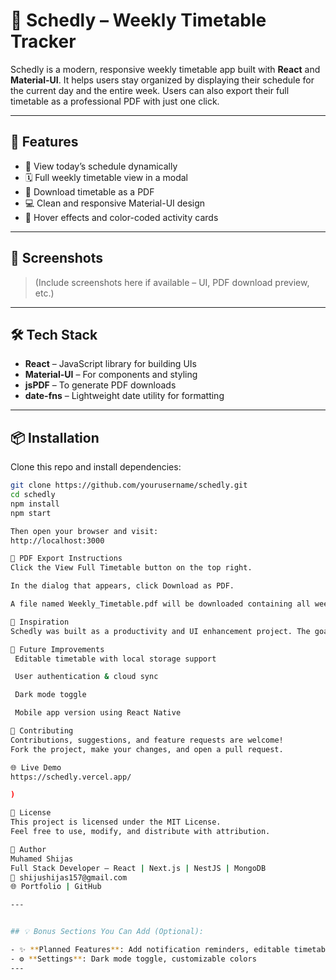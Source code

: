 # 📅 Schedly – Weekly Timetable Tracker

Schedly is a modern, responsive weekly timetable app built with **React** and **Material-UI**. It helps users stay organized by displaying their schedule for the current day and the entire week. Users can also export their full timetable as a professional PDF with just one click.

---

## 🚀 Features

- 📆 View today’s schedule dynamically
- 🗓️ Full weekly timetable view in a modal
- 📄 Download timetable as a PDF
- 💻 Clean and responsive Material-UI design
- 🎨 Hover effects and color-coded activity cards

---

## 📸 Screenshots

> (Include screenshots here if available – UI, PDF download preview, etc.)

---

## 🛠 Tech Stack

- **React** – JavaScript library for building UIs
- **Material-UI** – For components and styling
- **jsPDF** – To generate PDF downloads
- **date-fns** – Lightweight date utility for formatting

---

## 📦 Installation

Clone this repo and install dependencies:

```bash
git clone https://github.com/yourusername/schedly.git
cd schedly
npm install
npm start

Then open your browser and visit:
http://localhost:3000

📄 PDF Export Instructions
Click the View Full Timetable button on the top right.

In the dialog that appears, click Download as PDF.

A file named Weekly_Timetable.pdf will be downloaded containing all weekly schedules.

🧠 Inspiration
Schedly was built as a productivity and UI enhancement project. The goal was to create a beautiful and functional schedule app using React, styled-components, and PDF generation for practical use cases.

🔮 Future Improvements
 Editable timetable with local storage support

 User authentication & cloud sync

 Dark mode toggle

 Mobile app version using React Native

🙌 Contributing
Contributions, suggestions, and feature requests are welcome!
Fork the project, make your changes, and open a pull request.

🌐 Live Demo
https://schedly.vercel.app/

)

📃 License
This project is licensed under the MIT License.
Feel free to use, modify, and distribute with attribution.

👤 Author
Muhamed Shijas
Full Stack Developer – React | Next.js | NestJS | MongoDB
📧 shijushijas157@gmail.com
🌐 Portfolio | GitHub

---


## 💡 Bonus Sections You Can Add (Optional):

- ✨ **Planned Features**: Add notification reminders, editable timetable, local storage saving
- ⚙️ **Settings**: Dark mode toggle, customizable colors
---

